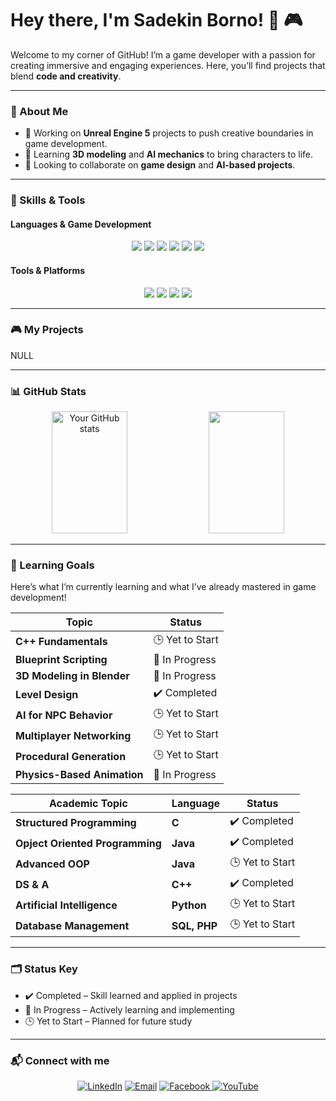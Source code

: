 # Hey there, I'm Sadekin Borno! 👾 🎮

Welcome to my corner of GitHub! I’m a game developer with a passion for creating immersive and engaging experiences. Here, you’ll find projects that blend **code and creativity**.

---

### 🎨 About Me
- 🔭 Working on **Unreal Engine 5** projects to push creative boundaries in game development.
- 🌱 Learning **3D modeling** and **AI mechanics** to bring characters to life.
- 👯 Looking to collaborate on **game design** and **AI-based projects**.

---

### 🔧 Skills & Tools

#### Languages & Game Development
<p align="center">
  <img src="https://img.shields.io/badge/C++-blue?style=for-the-badge&logo=cplusplus&logoColor=white"/>
  <img src="https://img.shields.io/badge/C-00599C?style=for-the-badge&logo=c&logoColor=white"/>
  <img src="https://img.shields.io/badge/C%23-239120?style=for-the-badge&logo=csharp&logoColor=white"/>
  <img src="https://img.shields.io/badge/Java-007396?style=for-the-badge&logo=java&logoColor=white"/>
  <img src="https://img.shields.io/badge/Blueprint-0E1128?style=for-the-badge&logo=blueprint&logoColor=white"/>
  <img src="https://img.shields.io/badge/Pygame-3766AB?style=for-the-badge&logo=python&logoColor=white"/>
</p>


#### Tools & Platforms
<p align="center">
  <img src="https://img.shields.io/badge/Unreal%20Engine-0E1128?style=for-the-badge&logo=unrealengine&logoColor=white"/>
  <img src="https://img.shields.io/badge/VS%20Code-007ACC?style=for-the-badge&logo=visualstudiocode&logoColor=white"/>
  <img src="https://img.shields.io/badge/Blender-E87D0D?style=for-the-badge&logo=blender&logoColor=white"/>
  <img src="https://img.shields.io/badge/GitHub-181717?style=for-the-badge&logo=github&logoColor=white"/>
</p>

---

### 🎮 My Projects

NULL

---

### 📊 GitHub Stats
<p align="center">
  <img src="https://github-readme-stats.vercel.app/api?username=sadekinborno&show_icons=true&theme=chartreuse-dark" alt="Your GitHub stats" width="49%" height="195"/>
  <img src="https://github-readme-streak-stats.herokuapp.com/?user=sadekinborno&theme=chartreuse-dark" width="49%" height="195"/>
</p>



---

### 🎯 Learning Goals

Here’s what I’m currently learning and what I’ve already mastered in game development!               

| Topic                      | Status           |
|----------------------------|------------------|
| **C++ Fundamentals**       | 🕒 Yet to Start  |
| **Blueprint Scripting**    | 🔄 In Progress   |
| **3D Modeling in Blender** | 🔄 In Progress   |
| **Level Design**           | ✔️ Completed     |      
| **AI for NPC Behavior**    | 🕒 Yet to Start  |
| **Multiplayer Networking** | 🕒 Yet to Start  |
| **Procedural Generation**  | 🕒 Yet to Start  |
| **Physics-Based Animation**| 🔄 In Progress   |


 
 | Academic Topic                  | Language     | Status            |
 |---------------------------------|--------------|-------------------|
 | **Structured Programming**      | **C**        | ✔️ Completed      |
 | **Opject Oriented Programming** | **Java**     | ✔️ Completed      |
 | **Advanced OOP**                | **Java**     | 🕒 Yet to Start   |
 | **DS & A**                      | **C++**      | ✔️ Completed      |
 | **Artificial Intelligence**     | **Python**   | 🕒 Yet to Start   |
 | **Database Management**         | **SQL, PHP** | 🕒 Yet to Start   |

---

### 🗂 Status Key
- ✔️ Completed – Skill learned and applied in projects
- 🔄 In Progress – Actively learning and implementing
- 🕒 Yet to Start – Planned for future study


---

### 📬 Connect with me
<p align="center">
  <a href="https://www.linkedin.com/in/sadekin-borno-049272266/" target="_blank"><img src="https://img.shields.io/badge/-LinkedIn-0077B5?style=for-the-badge&logo=linkedin&logoColor=white" alt="LinkedIn"/></a>
 <a href="mailto:sadekinborno07@gmail.com"><img src="https://img.shields.io/badge/-Email-D14836?style=for-the-badge&logo=gmail&logoColor=white" alt="Email"/></a>

   <a href="https://www.facebook.com/rockstar.oxygen.tf/" target="_blank">
    <img src="https://img.shields.io/badge/Facebook-1877F2?style=for-the-badge&logo=facebook&logoColor=white" alt="Facebook"/>
  </a>
  <a href="https://www.youtube.com/@matteblackstudios7" target="_blank">
    <img src="https://img.shields.io/badge/YouTube-FF0000?style=for-the-badge&logo=youtube&logoColor=white" alt="YouTube"/>
  </a>
</p>
